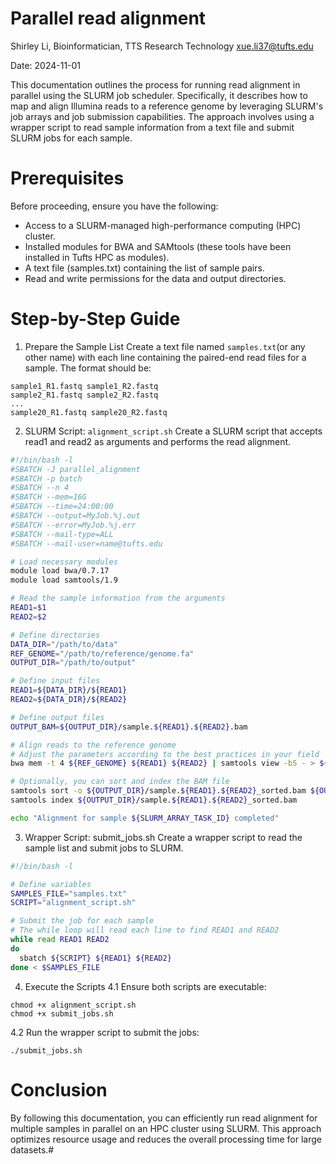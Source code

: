# Parallel read alignment 
Shirley Li, Bioinformatician, TTS Research Technology
xue.li37@tufts.edu

Date: 2024-11-01




This documentation outlines the process for running read alignment in parallel using the SLURM job scheduler. Specifically, it describes how to map and align Illumina reads to a reference genome by leveraging SLURM's job arrays and job submission capabilities. The approach involves using a wrapper script to read sample information from a text file and submit SLURM jobs for each sample.

# Prerequisites
Before proceeding, ensure you have the following:

- Access to a SLURM-managed high-performance computing (HPC) cluster.
- Installed modules for BWA and SAMtools (these tools have been installed in Tufts HPC as modules).
- A text file (samples.txt) containing the list of sample pairs.
- Read and write permissions for the data and output directories.

# Step-by-Step Guide
1. Prepare the Sample List
Create a text file named `samples.txt`(or any other name) with each line containing the paired-end read files for a sample. The format should be:
```
sample1_R1.fastq sample1_R2.fastq
sample2_R1.fastq sample2_R2.fastq
...
sample20_R1.fastq sample20_R2.fastq
```

2. SLURM Script: `alignment_script.sh` 
Create a SLURM script that accepts read1 and read2 as arguments and performs the read alignment.   

```bash
#!/bin/bash -l
#SBATCH -J parallel_alignment
#SBATCH -p batch
#SBATCH --n 4
#SBATCH --mem=16G
#SBATCH --time=24:00:00
#SBATCH --output=MyJob.%j.out
#SBATCH --error=MyJob.%j.err
#SBATCH --mail-type=ALL
#SBATCH --mail-user=name@tufts.edu

# Load necessary modules
module load bwa/0.7.17
module load samtools/1.9

# Read the sample information from the arguments
READ1=$1
READ2=$2

# Define directories
DATA_DIR="/path/to/data"
REF_GENOME="/path/to/reference/genome.fa"
OUTPUT_DIR="/path/to/output"

# Define input files
READ1=${DATA_DIR}/${READ1}
READ2=${DATA_DIR}/${READ2}

# Define output files
OUTPUT_BAM=${OUTPUT_DIR}/sample.${READ1}.${READ2}.bam

# Align reads to the reference genome
# Adjust the parameters according to the best practices in your field
bwa mem -t 4 ${REF_GENOME} ${READ1} ${READ2} | samtools view -bS - > ${OUTPUT_BAM}

# Optionally, you can sort and index the BAM file
samtools sort -o ${OUTPUT_DIR}/sample.${READ1}.${READ2}_sorted.bam ${OUTPUT_BAM}
samtools index ${OUTPUT_DIR}/sample.${READ1}.${READ2}_sorted.bam

echo "Alignment for sample ${SLURM_ARRAY_TASK_ID} completed"

```

3. Wrapper Script: submit_jobs.sh
Create a wrapper script to read the sample list and submit jobs to SLURM.   
```bash
#!/bin/bash -l

# Define variables
SAMPLES_FILE="samples.txt"
SCRIPT="alignment_script.sh"

# Submit the job for each sample
# The while loop will read each line to find READ1 and READ2 
while read READ1 READ2
do  
  sbatch ${SCRIPT} ${READ1} ${READ2}
done < $SAMPLES_FILE

```
4. Execute the Scripts
4.1 Ensure both scripts are executable:
```
chmod +x alignment_script.sh
chmod +x submit_jobs.sh
```

4.2 Run the wrapper script to submit the jobs:
```
./submit_jobs.sh
```

# Conclusion
By following this documentation, you can efficiently run read alignment for multiple samples in parallel on an HPC cluster using SLURM. This approach optimizes resource usage and reduces the overall processing time for large datasets.#